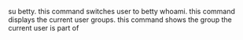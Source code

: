 su betty. this command switches user to betty
whoami. this command displays the current user
groups. this command shows the group the current user is part of
